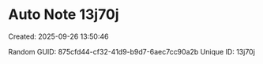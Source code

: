 ﻿# Auto Note 13j70j
Created: 2025-09-26 13:50:46

Random GUID: 875cfd44-cf32-41d9-b9d7-6aec7cc90a2b
Unique ID: 13j70j
